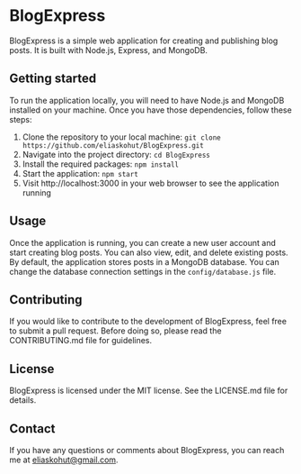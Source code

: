 # BlogExpress

BlogExpress is a simple web application for creating and publishing blog posts. It is built with Node.js, Express, and MongoDB.

## Getting started

To run the application locally, you will need to have Node.js and MongoDB installed on your machine. Once you have those dependencies, follow these steps:

1. Clone the repository to your local machine: `git clone https://github.com/eliaskohut/BlogExpress.git`
2. Navigate into the project directory: `cd BlogExpress`
3. Install the required packages: `npm install`
4. Start the application: `npm start`
5. Visit http://localhost:3000 in your web browser to see the application running

## Usage

Once the application is running, you can create a new user account and start creating blog posts. You can also view, edit, and delete existing posts. By default, the application stores posts in a MongoDB database. You can change the database connection settings in the `config/database.js` file.

## Contributing

If you would like to contribute to the development of BlogExpress, feel free to submit a pull request. Before doing so, please read the CONTRIBUTING.md file for guidelines.

## License

BlogExpress is licensed under the MIT license. See the LICENSE.md file for details.

## Contact

If you have any questions or comments about BlogExpress, you can reach me at eliaskohut@gmail.com.
